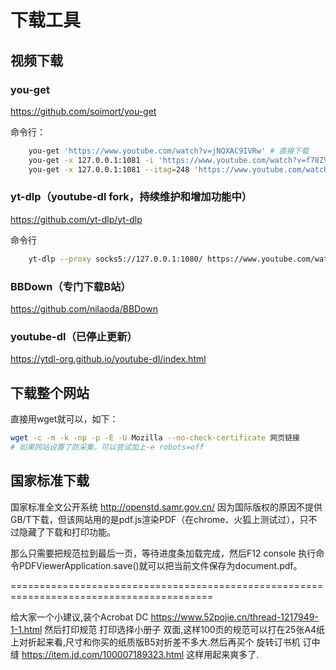 # 下载工具

## 视频下载

### you-get

https://github.com/soimort/you-get

命令行：
```sh
    you-get 'https://www.youtube.com/watch?v=jNQXAC9IVRw' # 直接下载
    you-get -x 127.0.0.1:1081 -i 'https://www.youtube.com/watch?v=f78ZVLVdO0A' # -x 后面接https proxy，-i 列出可能的清晰度选项及其itag
    you-get -x 127.0.0.1:1081 --itag=248 'https://www.youtube.com/watch?v=f78ZVLVdO0A' # 下载选定itag的视频版本
```

### yt-dlp（youtube-dl fork，持续维护和增加功能中）

https://github.com/yt-dlp/yt-dlp

命令行
```sh
    yt-dlp --proxy socks5://127.0.0.1:1080/ https://www.youtube.com/watch?v=f78ZVLVdO0A
```

### BBDown（专门下载B站）

https://github.com/nilaoda/BBDown


### youtube-dl（已停止更新）

https://ytdl-org.github.io/youtube-dl/index.html

## 下载整个网站
直接用wget就可以，如下：
```sh
wget -c -m -k -np -p -E -U Mozilla --no-check-certificate 网页链接
# 如果网站设置了防采集，可以尝试加上-e robots=off 
```

## 国家标准下载

国家标准全文公开系统 http://openstd.samr.gov.cn/  因为国际版权的原因不提供GB/T下载，但该网站用的是pdf.js渲染PDF（在chrome、火狐上测试过），只不过隐藏了下载和打印功能。

那么只需要把规范拉到最后一页，等待进度条加载完成，然后F12 console 执行命令PDFViewerApplication.save()就可以把当前文件保存为document.pdf。


=========================================================================================

给大家一个小建议,装个Acrobat DC https://www.52pojie.cn/thread-1217949-1-1.html 然后打印规范 打印选择小册子 双面,这样100页的规范可以打在25张A4纸上对折起来看,尺寸和你买的纸质版B5对折差不多大.然后再买个  旋转订书机 订中缝 https://item.jd.com/100007189323.html
这样用起来爽多了.

